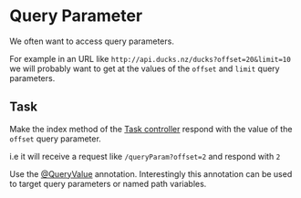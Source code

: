 # Query Parameter

We often want to access query parameters.

For example in an URL like `http://api.ducks.nz/ducks?offset=20&limit=10` we will probably want to get at the values of the `offset` and `limit` query parameters.

## Task

Make the index method of the [Task controller](course://lesson1/task6/src/task/Task.java) respond with the value of the `offset` query parameter.

i.e it will receive a request like `/queryParam?offset=2` and respond with `2`

Use the <a href="psi_element://io.micronaut.http.annotation.QueryValue">@QueryValue</a>  annotation. Interestingly this annotation can be used to target query parameters or named path variables.